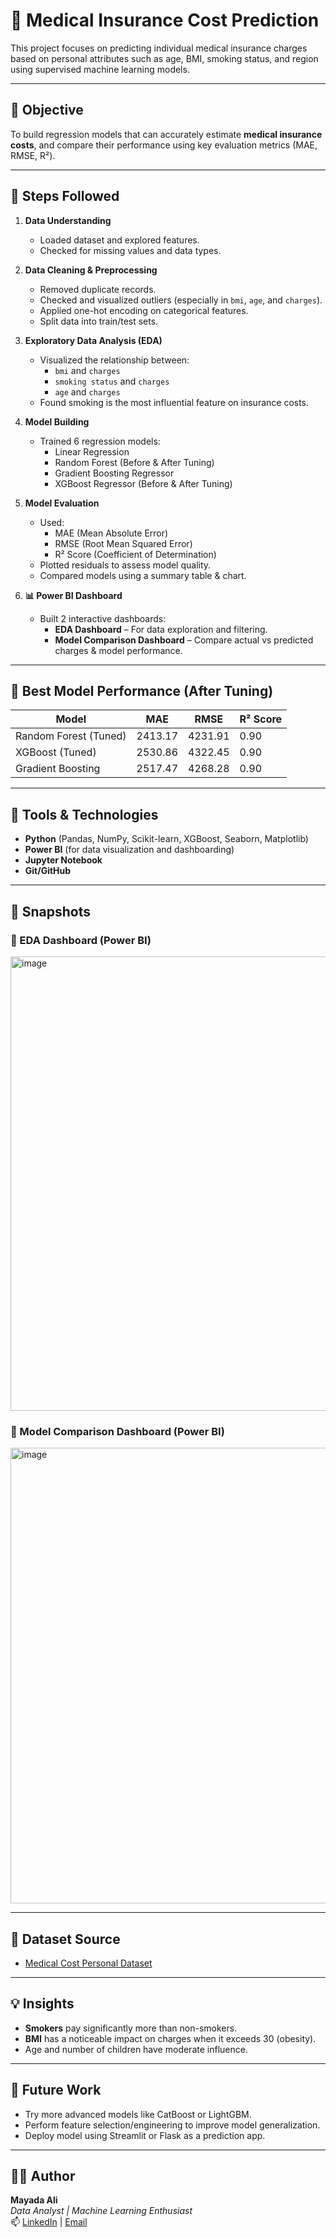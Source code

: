 # 🏥 Medical Insurance Cost Prediction

This project focuses on predicting individual medical insurance charges based on personal attributes such as age, BMI, smoking status, and region using supervised machine learning models.

---

## 📌 Objective

To build regression models that can accurately estimate **medical insurance costs**, and compare their performance using key evaluation metrics (MAE, RMSE, R²).

---

## 🧠 Steps Followed

1. **Data Understanding**
   - Loaded dataset and explored features.
   - Checked for missing values and data types.

2. **Data Cleaning & Preprocessing**
   - Removed duplicate records.
   - Checked and visualized outliers (especially in `bmi`, `age`, and `charges`).
   - Applied one-hot encoding on categorical features.
   - Split data into train/test sets.

3. **Exploratory Data Analysis (EDA)**
   - Visualized the relationship between:
     - `bmi` and `charges`
     - `smoking status` and `charges`
     - `age` and `charges`
   - Found smoking is the most influential feature on insurance costs.

4. **Model Building**
   - Trained 6 regression models:
     - Linear Regression
     - Random Forest (Before & After Tuning)
     - Gradient Boosting Regressor
     - XGBoost Regressor (Before & After Tuning)

5. **Model Evaluation**
   - Used:
     - MAE (Mean Absolute Error)
     - RMSE (Root Mean Squared Error)
     - R² Score (Coefficient of Determination)
   - Plotted residuals to assess model quality.
   - Compared models using a summary table & chart.

6. **📊 Power BI Dashboard**
   - Built 2 interactive dashboards:
     - **EDA Dashboard** – For data exploration and filtering.
     - **Model Comparison Dashboard** – Compare actual vs predicted charges & model performance.

---

## 🧪 Best Model Performance (After Tuning)

| Model                 | MAE     | RMSE     | R² Score |
|----------------------|---------|----------|----------|
| Random Forest (Tuned)| 2413.17 | 4231.91  | 0.90     |
| XGBoost (Tuned)      | 2530.86 | 4322.45  | 0.90     |
| Gradient Boosting    | 2517.47 | 4268.28  | 0.90     |

---

## 📂 Tools & Technologies

- **Python** (Pandas, NumPy, Scikit-learn, XGBoost, Seaborn, Matplotlib)
- **Power BI** (for data visualization and dashboarding)
- **Jupyter Notebook**
- **Git/GitHub**

---

## 📸 Snapshots

### 🔹 EDA Dashboard (Power BI)

<img width="1308" height="727" alt="image" src="https://github.com/user-attachments/assets/3f727676-ef66-4033-9ba1-f6cf986ac07c" />


### 🔹 Model Comparison Dashboard (Power BI)

<img width="1301" height="729" alt="image" src="https://github.com/user-attachments/assets/b90a40ac-72c8-4d38-97a2-1d5221892069" />

---

## 📎 Dataset Source

- [Medical Cost Personal Dataset](https://www.kaggle.com/datasets/mirichoi0218/insurance)

---

## 💡 Insights

- **Smokers** pay significantly more than non-smokers.
- **BMI** has a noticeable impact on charges when it exceeds 30 (obesity).
- Age and number of children have moderate influence.

---

## 🚀 Future Work

- Try more advanced models like CatBoost or LightGBM.
- Perform feature selection/engineering to improve model generalization.
- Deploy model using Streamlit or Flask as a prediction app.

---

## 🙋‍♀️ Author


**Mayada Ali**  
_Data Analyst | Machine Learning Enthusiast_  
📫 [LinkedIn](https://www.linkedin.com/in/mayadaali23/) | [Email](mayada.ali.94@gmail.com)


